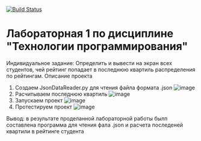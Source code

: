 [![Build Status](https://app.travis-ci.com/Artem-bobunov/PTLab1.svg?branch=main)](https://app.travis-ci.com/Artem-bobunov/PTLab1)
# Лабораторная 1 по дисциплине "Технологии программирования"
Индивидуальное задание:
Определить и вывести на экран всех студентов, чей рейтинг попадает в последнюю квартиль распределения по рейтингам.
Описание проекта 
1. Создаем JsonDataReader.py для чтения файла формата .json
![image](https://user-images.githubusercontent.com/38436717/146553899-31e078ec-c57a-481e-97d5-21a7d0362a50.png)
2. Расчитываем последнюю квартиль 
![image](https://user-images.githubusercontent.com/38436717/146553977-ecda33e8-cbf5-4c1d-a413-44f63bf3bffd.png)
3. Запускаем проект 
![image](https://user-images.githubusercontent.com/38436717/146554181-821f4f10-2273-43b3-87e3-009fb900423b.png)
4. Протестируем проект
![image](https://user-images.githubusercontent.com/38436717/146554381-cb1a8c6a-93b3-4d1c-a1ea-f829b5b9e608.png)

Вывод: в результате проделанной лабораторной работы былп составлена программа для чтения фала .json и расчета последеней квартили в рейтинге студента
